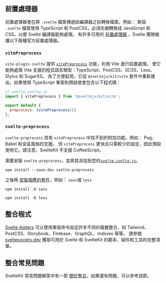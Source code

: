 ## 前置處理器

前置處理器會在將 `.svelte` 檔案傳遞給編譯器之前轉換檔案。例如： 某個 `.svelte` 檔案使用 TypeScript 和 PostCSS，必須先被轉換成 JavaScript 和 CSS，以便 Svelte 編譯器能夠處理。
有許多可用的 [前置處理器](https://sveltesociety.dev/tools#preprocessors) ，Svelte 團隊維護以下兩種官方前置處理器。

### `vitePreprocess`

`vite-plugin-svelte` 提供 [`vitePreprocess`](https://github.com/sveltejs/vite-plugin-svelte/blob/main/docs/preprocess.md) 功能，利用 Vite 進行前置處理。
使它能夠處理 Vite 支援的程式語言類型：TypeScript、PostCSS、SCSS、Less、Stylus 和 SugarSS。
為了方便起見，它從 `@sveltejs/kit/vite` 套件中重新匯出，如果使用 TypeScript 專案則預設值會包含以下程式碼：

```js
// svelte.config.js
import { vitePreprocess } from '@sveltejs/kit/vite';

export default {
  preprocess: [vitePreprocess()]
};
```

### `svelte-preprocess`

`svelte-preprocess` 具有 `vitePreprocess` 中找不到的附加功能，例如： Pug、Babel 和全區風格的支援。
但 `vitePreprocess` 更快且只需較少的設定，因此預設使用它。請注意，SvelteKit 不支援 CoffeeScript。

需要安裝 `svelte-preprocess`，並將其添加到您的[`svelte.config.js`](https://github.com/sveltejs/svelte-preprocess/blob/main/docs/usage.md#with-svelte-config)。
```
npm install --save-dev svelte-preprocess
``` 
之後再 [安裝相應的套件](https://github.com/sveltejs/svelte-preprocess/blob/main/docs/getting-started.md)，例如： `sass`或 `less`
```
npm install -D sass
```
```
npm install -D less
```
## 整合程式

[Svelte Adders](https://sveltesociety.dev/templates#adders) 可以使用單個命令設定許多不同的複雜整合，如 Tailwind、PostCSS、Storybook、Firebase、GraphQL、mdsvex 等等。
請參閱 [sveltesociety.dev](https://sveltesociety.dev/) 獲取可用於 Svelte 和 SvelteKit 的範本、組件和工具的完整清單。

## 整合常見問題

SvelteKit 常見問題解答中有一節 [關於整合](/faq#integrations)，如果還有問題，可以參考該節。
